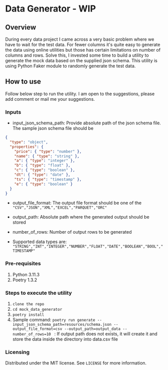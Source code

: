# Data Generator - WIP

## Overview
During every data project I came across a very basic problem where we have to wait for the test data. For fewer columns it's quite easy to generate the data using online utilities but those has certain limitations on number of columns and rows. 
Solve this, I invested some time to build a utility to generate the mock data based on the supplied json schema. 
This utility is using Python Faker module to randomly generate the test data. 

## How to use
Follow below step to run the utility. I am open to the suggestions, please add comment or mail me your suggestions.
### Inputs
- input_json_schema_path: Provide absolute path of the json schema file. The sample json schema file should be 
```json
{
  "type": "object",
  "properties": {
    "price": { "type": "number" },
    "name": { "type": "string" },
    "a": { "type": "integer" },
    "b": { "type": "float" },
    "c": { "type": "boolean" },
    "dt": { "type": "date" },
    "ts": { "type": "timestamp" },
    "e": { "type": "boolean" }
  }
}
```

- output_file_format: The output file format should be one of the `"CSV","JSON","XML","EXCEL","PARQUET","ORC"`

- output_path: Absolute path where the generated output should be stored

- number_of_rows: Number of output rows to be generated

- Supported data types are: `"STRING","INT","INTEGER","NUMBER","FLOAT","DATE","BOOLEAN","BOOL","TIMESTAMP"`


### Pre-requisites 
1. Python 3.11.3
2. Poetry 1.3.2

### Steps to execute the utility
1. `clone the repo`
2. `cd mock_data_generator`
3. `poetry install`
4. Sample command: `poetry run generate --input_json_schema_path=resources/schema.json --output_file_format=csv --output_path=output_data --number_of_rows=10 ` : If output path does not exists, it will create it and store the data inside the directory into data.csv file

### Licensing
Distributed under the MIT license. See ``LICENSE`` for more information.